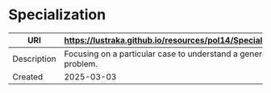 # Specialization

URI|https://lustraka.github.io/resources/pol14/Specialization
-|-
Description|Focusing on a particular case to understand a general problem.
Created|2025-03-03


